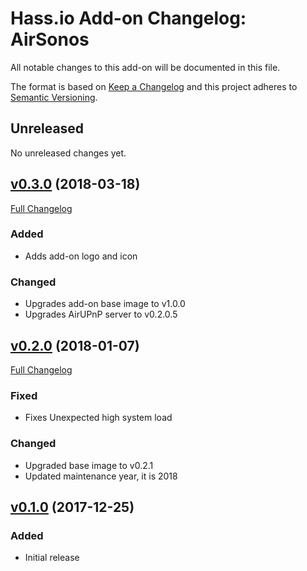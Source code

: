 # Hass.io Add-on Changelog: AirSonos

All notable changes to this add-on will be documented in this file.

The format is based on [Keep a Changelog][keep-a-changelog]
and this project adheres to [Semantic Versioning][semantic-versioning].

## Unreleased

No unreleased changes yet.

## [v0.3.0] (2018-03-18)

[Full Changelog][v0.2.0-v0.3.0]

### Added

- Adds add-on logo and icon

### Changed

- Upgrades add-on base image to v1.0.0
- Upgrades AirUPnP server to v0.2.0.5

## [v0.2.0] (2018-01-07)

[Full Changelog][v0.1.0-v0.2.0]

### Fixed

- Fixes Unexpected high system load

### Changed

- Upgraded base image to v0.2.1
- Updated maintenance year, it is 2018

## [v0.1.0] (2017-12-25)

### Added

- Initial release

[keep-a-changelog]: http://keepachangelog.com/en/1.0.0/
[semantic-versioning]: http://semver.org/spec/v2.0.0.html
[v0.1.0-v0.2.0]: https://github.com/hassio-addons/addon-airsonos/compare/v0.1.0...v0.2.0
[v0.1.0]: https://github.com/hassio-addons/addon-airsonos/tree/v0.1.0
[v0.2.0-v0.3.0]: https://github.com/hassio-addons/addon-airsonos/compare/v0.2.0...v0.3.0
[v0.2.0]: https://github.com/hassio-addons/addon-airsonos/tree/v0.2.0
[v0.3.0]: https://github.com/hassio-addons/addon-airsonos/tree/v0.3.0